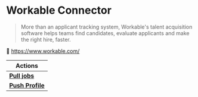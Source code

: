 # Workable Connector
> More than an applicant tracking system, Workable's talent acquisition software helps teams find candidates, evaluate applicants and make the right hire, faster.

🔗 https://www.workable.com/

| Actions |
| ------- |
| [**Pull jobs**](docs/pull_jobs.md) |
| [**Push Profile**](docs/pull_jobs.md) |